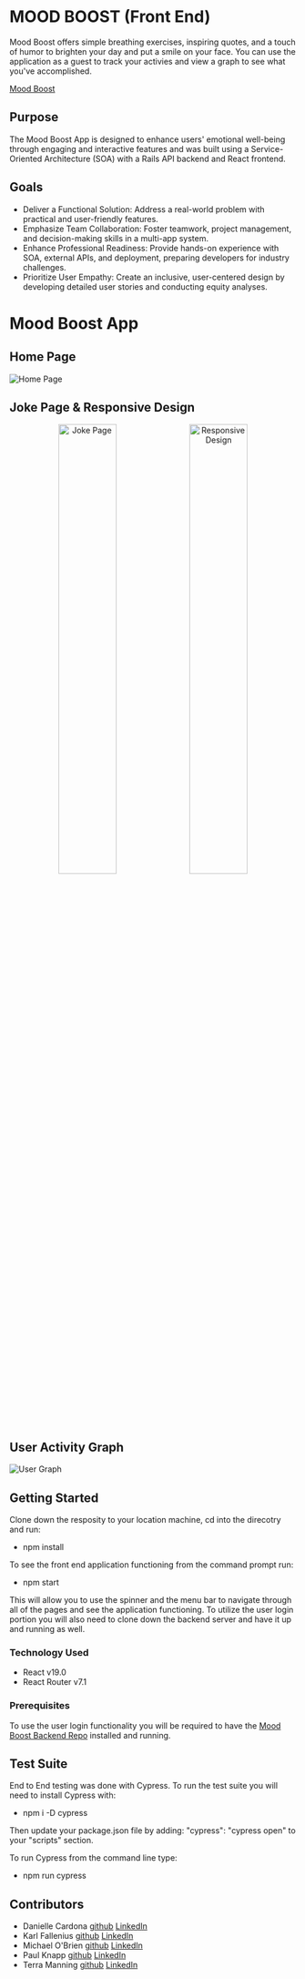 # MOOD BOOST (Front End)

Mood Boost offers simple breathing exercises, inspiring quotes, and a touch of humor to brighten your day and put a smile on your face.  You can use the application as a guest to track your activies and view a graph to see what you've accomplished.

[Mood Boost](https://mood-boost-fe.vercel.app/)

## Purpose
The Mood Boost App is designed to enhance users' emotional well-being through engaging and interactive features and was built using a Service-Oriented Architecture (SOA) with a Rails API backend and React frontend.

## Goals
- Deliver a Functional Solution: Address a real-world problem with practical and user-friendly features.
- Emphasize Team Collaboration: Foster teamwork, project management, and decision-making skills in a multi-app system.
- Enhance Professional Readiness: Provide hands-on experience with SOA, external APIs, and deployment, preparing developers for industry challenges.
- Prioritize User Empathy: Create an inclusive, user-centered design by developing detailed user stories and conducting equity analyses.

# Mood Boost App

## Home Page
![Home Page](./mnt/data/Home-Page.png)

## Joke Page & Responsive Design
<p align="center">
  <img src="./mnt/data/Joke-Page.png" alt="Joke Page" width="45%">
  <img src="./mnt/data/Responsive-design.png" alt="Responsive Design" width="45%">
</p>

## User Activity Graph
![User Graph](./mnt/data/User-Graph.png)

## Getting Started
Clone down the resposity to your location machine, cd into the direcotry and run: 
- npm install

To see the front end application functioning from the command prompt run:
- npm start

This will allow you to use the spinner and the menu bar to navigate through all of the pages and see the application functioning.  To utilize the user login portion you will also need to clone down the backend server and have it up and running as well.

### Technology Used
- React v19.0
- React Router v7.1

### Prerequisites
To use the user login functionality you will be required to have the [Mood Boost Backend Repo](https://github.com/Mood-Boost/mood_boost_be) installed and running.

## Test Suite
End to End testing was done with Cypress.  To run the test suite you will need to install Cypress with: 
- npm i -D cypress

Then update your package.json file by adding: "cypress": "cypress open" to your "scripts" section.

To run Cypress from the command line type: 
- npm run cypress

## Contributors
- Danielle Cardona [github](https://github.com/dcardona23) [LinkedIn](https://www.linkedin.com/in/danielle-cardona-se/)
- Karl Fallenius [github](https://github.com/SmilodonP) [LinkedIn](https://www.linkedin.com/in/karlfallenius/)
- Michael O'Brien [github](https://github.com/MiTOBrien) [LinkedIn](https://www.linkedin.com/in/michaelobrien67/)
- Paul Knapp [github](https://github.com/Paul-Knapp) [LinkedIn](https://www.linkedin.com/in/paul-m-knapp/)
- Terra Manning [github](https://github.com/TDManning) [LinkedIn](https://www.linkedin.com/in/terra-manning/)
